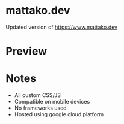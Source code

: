 # mattako.dev
Updated version of https://www.mattako.dev

# Preview


# Notes
* All custom CSS/JS
* Compatible on mobile devices
* No frameworks used
* Hosted using google cloud platform
